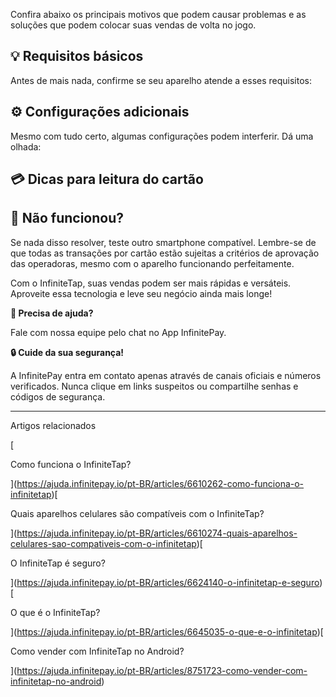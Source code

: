 Confira abaixo os principais motivos que podem causar problemas e as soluções que podem colocar suas vendas de volta no jogo.

## **💡 Requisitos básicos**

Antes de mais nada, confirme se seu aparelho atende a esses requisitos:

## **⚙️ Configurações adicionais**

Mesmo com tudo certo, algumas configurações podem interferir. Dá uma olhada:

## **💳 Dicas para leitura do cartão**

## **🔄 Não funcionou?**

Se nada disso resolver, teste outro smartphone compatível. Lembre-se de que todas as transações por cartão estão sujeitas a critérios de aprovação das operadoras, mesmo com o aparelho funcionando perfeitamente.

Com o InfiniteTap, suas vendas podem ser mais rápidas e versáteis. Aproveite essa tecnologia e leve seu negócio ainda mais longe!

**🔔 Precisa de ajuda?**

Fale com nossa equipe pelo chat no App InfinitePay.

**🔒 Cuide da sua segurança!**

A InfinitePay entra em contato apenas através de canais oficiais e números verificados. Nunca clique em links suspeitos ou compartilhe senhas e códigos de segurança.

___

Artigos relacionados

[

Como funciona o InfiniteTap?

](https://ajuda.infinitepay.io/pt-BR/articles/6610262-como-funciona-o-infinitetap)[

Quais aparelhos celulares são compatíveis com o InfiniteTap?

](https://ajuda.infinitepay.io/pt-BR/articles/6610274-quais-aparelhos-celulares-sao-compativeis-com-o-infinitetap)[

O InfiniteTap é seguro?

](https://ajuda.infinitepay.io/pt-BR/articles/6624140-o-infinitetap-e-seguro)[

O que é o InfiniteTap?

](https://ajuda.infinitepay.io/pt-BR/articles/6645035-o-que-e-o-infinitetap)[

Como vender com InfiniteTap no Android?

](https://ajuda.infinitepay.io/pt-BR/articles/8751723-como-vender-com-infinitetap-no-android)